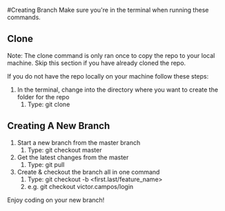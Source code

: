 #Creating Branch
Make sure you're in the terminal when running these commands.

## Clone
Note: The clone command is only ran once to copy the repo to your local machine. Skip this section if you have already cloned the repo.

If you do not have the repo locally on your machine follow these steps:
1. In the terminal, change into the directory where you want to create the folder for the repo
   1. Type: git clone <insert url here>

## Creating A New Branch
1. Start a new branch from the master branch
   1. Type: git checkout master
1. Get the latest changes from the master
   1. Type: git pull
1. Create & checkout the branch all in one command
   1. Type: git checkout -b <first.last/feature_name>
   1. e.g. git checkout victor.campos/login

Enjoy coding on your new branch!
